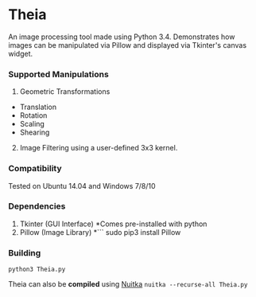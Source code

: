 # Theia
An image processing tool made using Python 3.4. Demonstrates how images can be manipulated via Pillow and displayed via Tkinter's canvas widget.

### Supported Manipulations
1. Geometric Transformations
  * Translation
  * Rotation
  * Scaling
  * Shearing
  
2. Image Filtering using a user-defined 3x3 kernel.

### Compatibility
Tested on Ubuntu 14.04 and Windows 7/8/10

### Dependencies
1. Tkinter (GUI Interface)
  *Comes pre-installed with python
2. Pillow (Image Library)
  *``` sudo pip3 install Pillow
  
### Building
```python3 Theia.py```

Theia can also be **compiled** using [Nuitka](https://github.com/kayhayen/Nuitka)
```nuitka --recurse-all Theia.py```
